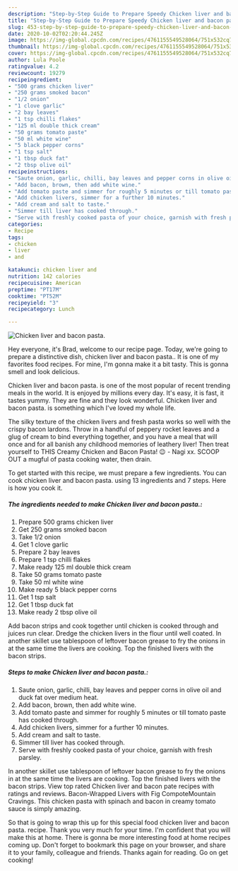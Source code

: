 ```yaml
---
description: "Step-by-Step Guide to Prepare Speedy Chicken liver and bacon pasta."
title: "Step-by-Step Guide to Prepare Speedy Chicken liver and bacon pasta."
slug: 453-step-by-step-guide-to-prepare-speedy-chicken-liver-and-bacon-pasta
date: 2020-10-02T02:20:44.245Z
image: https://img-global.cpcdn.com/recipes/4761155549528064/751x532cq70/chicken-liver-and-bacon-pasta-recipe-main-photo.jpg
thumbnail: https://img-global.cpcdn.com/recipes/4761155549528064/751x532cq70/chicken-liver-and-bacon-pasta-recipe-main-photo.jpg
cover: https://img-global.cpcdn.com/recipes/4761155549528064/751x532cq70/chicken-liver-and-bacon-pasta-recipe-main-photo.jpg
author: Lula Poole
ratingvalue: 4.2
reviewcount: 19279
recipeingredient:
- "500 grams chicken liver"
- "250 grams smoked bacon"
- "1/2 onion"
- "1 clove garlic"
- "2 bay leaves"
- "1 tsp chilli flakes"
- "125 ml double thick cream"
- "50 grams tomato paste"
- "50 ml white wine"
- "5 black pepper corns"
- "1 tsp salt"
- "1 tbsp duck fat"
- "2 tbsp olive oil"
recipeinstructions:
- "Saute onion, garlic, chilli, bay leaves and pepper corns in olive oil and duck fat over medium heat."
- "Add bacon, brown, then add white wine."
- "Add tomato paste and simmer for roughly 5 minutes or till tomato paste has cooked through."
- "Add chicken livers, simmer for a further 10 minutes."
- "Add cream and salt to taste."
- "Simmer till liver has cooked through."
- "Serve with freshly cooked pasta of your choice, garnish with fresh parsley."
categories:
- Recipe
tags:
- chicken
- liver
- and

katakunci: chicken liver and 
nutrition: 142 calories
recipecuisine: American
preptime: "PT17M"
cooktime: "PT52M"
recipeyield: "3"
recipecategory: Lunch

---
```



![Chicken liver and bacon pasta.](https://img-global.cpcdn.com/recipes/4761155549528064/751x532cq70/chicken-liver-and-bacon-pasta-recipe-main-photo.jpg)

Hey everyone, it's Brad, welcome to our recipe page. Today, we're going to prepare a distinctive dish, chicken liver and bacon pasta.. It is one of my favorites food recipes. For mine, I'm gonna make it a bit tasty. This is gonna smell and look delicious.

Chicken liver and bacon pasta. is one of the most popular of recent trending meals in the world. It is enjoyed by millions every day. It's easy, it is fast, it tastes yummy. They are fine and they look wonderful. Chicken liver and bacon pasta. is something which I've loved my whole life.

The silky texture of the chicken livers and fresh pasta works so well with the crispy bacon lardons. Throw in a handful of peppery rocket leaves and a glug of cream to bind everything together, and you have a meal that will once and for all banish any childhood memories of leathery liver! Then treat yourself to THIS Creamy Chicken and Bacon Pasta! 😉 - Nagi xx. SCOOP OUT a mugful of pasta cooking water, then drain.


To get started with this recipe, we must prepare a few ingredients. You can cook chicken liver and bacon pasta. using 13 ingredients and 7 steps. Here is how you cook it.

<!--inarticleads1-->

##### The ingredients needed to make Chicken liver and bacon pasta.:

1. Prepare 500 grams chicken liver
1. Get 250 grams smoked bacon
1. Take 1/2 onion
1. Get 1 clove garlic
1. Prepare 2 bay leaves
1. Prepare 1 tsp chilli flakes
1. Make ready 125 ml double thick cream
1. Take 50 grams tomato paste
1. Take 50 ml white wine
1. Make ready 5 black pepper corns
1. Get 1 tsp salt
1. Get 1 tbsp duck fat
1. Make ready 2 tbsp olive oil


Add bacon strips and cook together until chicken is cooked through and juices run clear. Dredge the chicken livers in the flour until well coated. In another skillet use tablespoon of leftover bacon grease to fry the onions in at the same time the livers are cooking. Top the finished livers with the bacon strips. 

<!--inarticleads2-->

##### Steps to make Chicken liver and bacon pasta.:

1. Saute onion, garlic, chilli, bay leaves and pepper corns in olive oil and duck fat over medium heat.
1. Add bacon, brown, then add white wine.
1. Add tomato paste and simmer for roughly 5 minutes or till tomato paste has cooked through.
1. Add chicken livers, simmer for a further 10 minutes.
1. Add cream and salt to taste.
1. Simmer till liver has cooked through.
1. Serve with freshly cooked pasta of your choice, garnish with fresh parsley.


In another skillet use tablespoon of leftover bacon grease to fry the onions in at the same time the livers are cooking. Top the finished livers with the bacon strips. View top rated Chicken liver and bacon pate recipes with ratings and reviews. Bacon-Wrapped Livers with Fig CompoteMountain Cravings. This chicken pasta with spinach and bacon in creamy tomato sauce is simply amazing. 

So that is going to wrap this up for this special food chicken liver and bacon pasta. recipe. Thank you very much for your time. I'm confident that you will make this at home. There is gonna be more interesting food at home recipes coming up. Don't forget to bookmark this page on your browser, and share it to your family, colleague and friends. Thanks again for reading. Go on get cooking!
